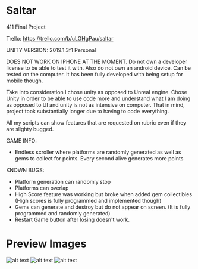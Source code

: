 # Saltar
411 Final Project

Trello: https://trello.com/b/uLGHgPau/saltar

UNITY VERSION: 2019.1.3f1 Personal

DOES NOT WORK ON IPHONE AT THE MOMENT. Do not own a developer license to be able to test it with. Also do not own an android device. Can be tested on the computer. It has been fully developed with being setup for mobile though.

Take into consideration I chose unity as opposed to Unreal engine. Chose Unity in order to be able to use code more and understand what I am doing as opposed to UI and unity is not as intensive on computer. That in mind, project took substantially longer due to having to code everything.


All my scripts can show features that are requested on rubric even if they are slighty bugged.

GAME INFO:
- Endless scroller where platforms are randomly generated as well as gems to collect for points. Every second alive generates more points



KNOWN BUGS:
- Platform generation can randomly stop 
- Platforms can overlap
- High Score feature was working but broke when added gem collectibles (High scores is fully programmed and implemented though)
- Gems can generate and destroy but do not appear on screen. (It is fully programmed and randomly generated)
- Restart Game button after losing doesn't work.








# Preview Images

![alt text](https://i.imgur.com/SQTjXnP.png)
![alt text](https://i.imgur.com/shCXEem.png)
![alt text](https://i.imgur.com/1IR8kez.png)

